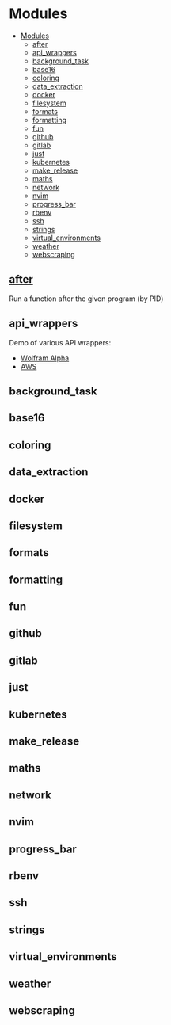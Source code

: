 # Modules

- [Modules](#modules)
  - [after](#after)
  - [api\_wrappers](#api_wrappers)
  - [background\_task](#background_task)
  - [base16](#base16)
  - [coloring](#coloring)
  - [data\_extraction](#data_extraction)
  - [docker](#docker)
  - [filesystem](#filesystem)
  - [formats](#formats)
  - [formatting](#formatting)
  - [fun](#fun)
  - [github](#github)
  - [gitlab](#gitlab)
  - [just](#just)
  - [kubernetes](#kubernetes)
  - [make\_release](#make_release)
  - [maths](#maths)
  - [network](#network)
  - [nvim](#nvim)
  - [progress\_bar](#progress_bar)
  - [rbenv](#rbenv)
  - [ssh](#ssh)
  - [strings](#strings)
  - [virtual\_environments](#virtual_environments)
  - [weather](#weather)
  - [webscraping](#webscraping)


## [after](./after)

Run a function after the given program (by PID)

## api_wrappers

Demo of various API wrappers:
- [Wolfram Alpha](./api_wrappers/wolframalpha.nu)
- [AWS]()

## background_task

## base16

## coloring

## data_extraction

## docker

## filesystem

## formats

## formatting

## fun

## github

## gitlab

## just

## kubernetes

## make_release

## maths

## network

## nvim

## progress_bar

## rbenv

## ssh

## strings

## virtual_environments

## weather

## webscraping
